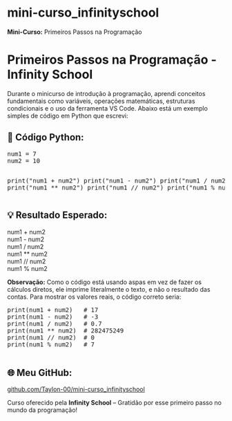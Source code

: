 # mini-curso_infinityschool
**Mini-Curso:** Primeiros Passos na Programação

<!DOCTYPE html>
<html lang="pt-BR">
<head>
  <meta charset="UTF-8">
</head>
<body>
  <h1>Primeiros Passos na Programação - Infinity School</h1>
  <p>Durante o minicurso de introdução à programação, aprendi conceitos fundamentais como variáveis, operações matemáticas, estruturas condicionais e o uso da ferramenta VS Code. Abaixo está um exemplo simples de código em Python que escrevi:</p>
  
  <h2>🧠 Código Python:</h2>
  <pre>
num1 = 7
num2 = 10

print("num1 + num2")
print("num1 - num2")
print("num1 / num2")
print("num1 ** num2")
print("num1 // num2")
print("num1 % num2")
  </pre>

  <h2>💡 Resultado Esperado:</h2>
  <div class="resultado">
    num1 + num2<br>
    num1 - num2<br>
    num1 / num2<br>
    num1 ** num2<br>
    num1 // num2<br>
    num1 % num2
  </div>

  <p><strong>Observação:</strong> Como o código está usando aspas em vez de fazer os cálculos diretos, ele imprime literalmente o texto, e não o resultado das contas. Para mostrar os valores reais, o código correto seria:</p>

  <pre>
print(num1 + num2)   # 17
print(num1 - num2)   # -3
print(num1 / num2)   # 0.7
print(num1 ** num2)  # 282475249
print(num1 // num2)  # 0
print(num1 % num2)   # 7
  </pre>

  <h2>🌐 Meu GitHub:</h2>
  <p><a href="https://github.com/Taylon-00/mini-curso_infinityschool" target="_blank">github.com/Taylon-00/mini-curso_infinityschool</a></p>

  <p>Curso oferecido pela <strong>Infinity School</strong> – Gratidão por esse primeiro passo no mundo da programação!</p>
</body>
</html>
